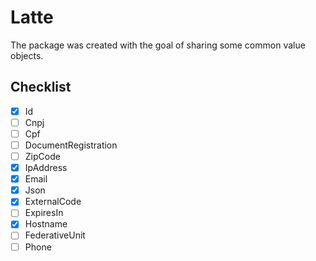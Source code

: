 # Latte

The package was created with the goal of sharing some common value objects.

## Checklist

- [x] Id
- [ ] Cnpj
- [ ] Cpf
- [ ] DocumentRegistration
- [ ] ZipCode
- [x] IpAddress
- [x] Email
- [x] Json
- [x] ExternalCode
- [ ] ExpiresIn
- [x] Hostname
- [ ] FederativeUnit
- [ ] Phone
